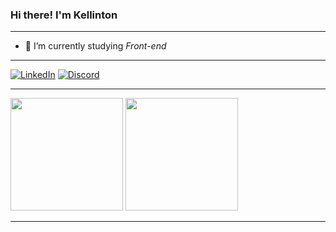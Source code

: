 ### Hi there! I'm Kellinton
<hr>

- 🔭 I’m currently studying *Front-end*
<hr/>

[![LinkedIn](https://img.shields.io/badge/LinkedIn-0077B5?style=for-the-badge&logo=linkedin&logoColor=white)](https://br.linkedin.com/in/kellinton-gomes-153a5a228) [![Discord](https://img.shields.io/badge/Discord-7289DA?style=for-the-badge&logo=discord&logoColor=white)]()
<hr>

<div>
  <img height="180em" src="https://github-readme-stats.vercel.app/api?username=kellinton&show_icons=true&theme=cobalt&include_all_commits=true&count_private=true"/>
  <img height="180em" src="https://github-readme-stats.vercel.app/api/top-langs/?username=kellinton&layout=compact&langs_count=7&theme=cobalt"/>
</div>
<hr>

<!--![Top Langs](https://github-readme-stats.vercel.app/api/top-langs/?username=kellinton&layout=compact)--> 

<!--<div style="display: inline_block"><br/>
  <img alt="tailwindcss" src="https://img.shields.io/badge/Tailwind_CSS-38B2AC?style=for-the-badge&logo=tailwind-css&logoColor=white"/>
  
</div>-->

